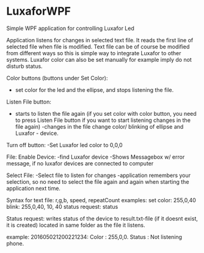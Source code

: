 # LuxaforWPF

Simple WPF application for controlling Luxafor Led

Application listens for changes in selected text file. It reads the first line of selected file when file is modified. Text file can be of course be modified from different ways so this is simple way to integrate Luxafor to other systems. Luxafor color can also be set manually for example imply do not disturb status. 

Color buttons (buttons under Set Color):
- set color for the led and the ellipse, and stops listening the file.

Listen File button:
- starts to listen the file again (if you set color with color button, you need to press Listen File  button if you want to start listening changes in the file again)
-changes in the file change color/ blinking of ellipse and Luxafor - device.

Turn off button:
-Set Luxafor led color to 0,0,0

File:
Enable Device:
-find Luxafor device
-Shows Messagebox  w/ error message, if no luxafor devices are connected to computer

Select File:
-Select file  to listen for changes
-application remembers your selection,  so no need to select the file again and again when starting the application next time.

Syntax for text file:
r,g,b, speed, repeatCount
examples:
set color:
255,0,40
blink:
255,0,40, 10, 40
status request:
status

Status request: writes status of the device to result.txt-file (if it doesnt exist, it is created)  located in same folder as the file it listens.

example: 
201605021200221234: Color : 255,0,0. Status : Not listening phone.
